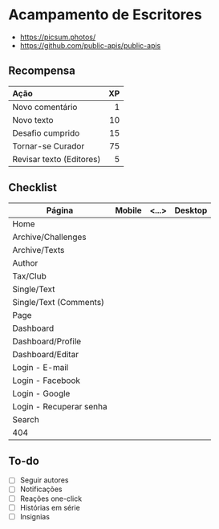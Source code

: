 # Acampamento de Escritores

-  https://picsum.photos/
-  https://github.com/public-apis/public-apis

## Recompensa

| Ação                     |  XP |
| :----------------------- | --: |
| Novo comentário          |   1 |
| Novo texto               |  10 |
| Desafio cumprido         |  15 |
| Tornar-se Curador        |  75 |
| Revisar texto (Editores) |   5 |

## Checklist

| Página                  | Mobile | <...> | Desktop |
| ----------------------- | :----: | :---: | :-----: |
| Home                    |        |       |         |
| Archive/Challenges      |        |       |         |
| Archive/Texts           |        |       |         |
| Author                  |        |       |         |
| Tax/Club                |        |       |         |
| Single/Text             |        |       |         |
| Single/Text (Comments)  |        |       |         |
| Page                    |        |       |         |
| Dashboard               |        |       |         |
| Dashboard/Profile       |        |       |         |
| Dashboard/Editar        |        |       |         |
| Login - E-mail          |        |       |         |
| Login - Facebook        |        |       |         |
| Login - Google          |        |       |         |
| Login - Recuperar senha |        |       |         |
| Search                  |        |       |         |
| 404                     |        |       |         |

## To-do

-  [ ] Seguir autores
-  [ ] Notificações
-  [ ] Reações one-click
-  [ ] Histórias em série
-  [ ] Insignias
